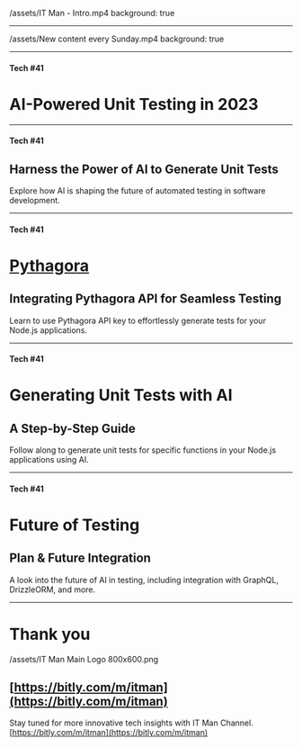 
/assets/IT Man - Intro.mp4
background: true

---

/assets/New content every Sunday.mp4
background: true

---

#### Tech #41
# AI-Powered Unit Testing in 2023

---

#### Tech #41
## Harness the Power of AI to Generate Unit Tests
Explore how AI is shaping the future of automated testing in software development.

---

#### Tech #41
# [Pythagora](https://github.com/Pythagora-io/pythagora)
## Integrating Pythagora API for Seamless Testing
Learn to use Pythagora API key to effortlessly generate tests for your Node.js applications.

---

#### Tech #41
# Generating Unit Tests with AI
## A Step-by-Step Guide
Follow along to generate unit tests for specific functions in your Node.js applications using AI.

--- 

#### Tech #41
# Future of Testing
## Plan & Future Integration
A look into the future of AI in testing, including integration with GraphQL, DrizzleORM, and more.

---

# Thank you
/assets/IT Man Main Logo 800x600.png
## [https://bitly.com/m/itman](https://bitly.com/m/itman)

Stay tuned for more innovative tech insights with IT Man Channel.
[https://bitly.com/m/itman](https://bitly.com/m/itman)

